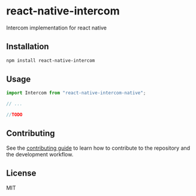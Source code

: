 # react-native-intercom

Intercom implementation for react native

## Installation

```sh
npm install react-native-intercom
```

## Usage

```js
import Intercom from "react-native-intercom-native";

// ...

//TODO
```

## Contributing

See the [contributing guide](CONTRIBUTING.md) to learn how to contribute to the repository and the development workflow.

## License

MIT
